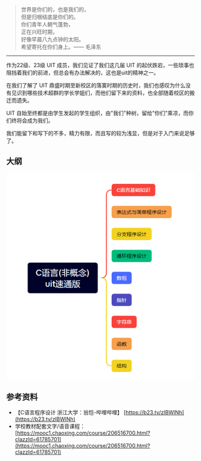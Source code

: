 > 世界是你们的，也是我们的，<br>
> 但是归根结底是你们的。<br>
> 你们青年人朝气蓬勃，<br>
> 正在兴旺时期，<br>
> 好像早晨八九点钟的太阳。<br>
> 希望寄托在你们身上。—— 毛泽东

------

作为22级、23级 UIT 成员，我们见证了我们这几届 UIT 的起伏跌宕，一些琐事也阻挡着我们的前进，但总会有办法解决的，这也是uit的精神之一。

在我们了解了 UIT 鼎盛时期至新校区的落寞时期的历史时，我们也感叹为什么没有见识到哪些技术超群的学长学姐们，而他们留下来的资料，也全部随着校区的搬迁而遗失。

UIT 自始至终都是由学生发起的学生组织，由"我们"种树，留给"你们"乘凉，而你们终将会成为我们。

我们能留下和写下的不多，精力有限，而且写的较为浅显，但是对于入门来说足够了。

## 大纲

![](./images/first.png)

## 参考资料

* 【C语言程序设计 浙江大学：翁恺-哔哩哔哩】 [https://b23.tv/zIBWlNh](https://b23.tv/zIBWlNh)
* 学校教材配套文字/语音课程：[https://mooc1.chaoxing.com/course/206516700.html?clazzId=61785701](https://mooc1.chaoxing.com/course/206516700.html?clazzId=61785701)
